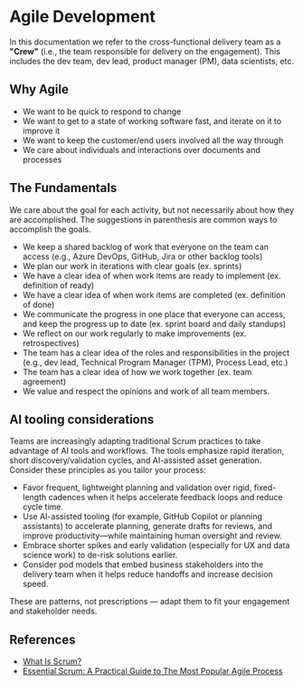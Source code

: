 # Agile Development

In this documentation we refer to the cross-functional delivery team as a **"Crew"** (i.e., the team responsible for delivery on the engagement). This includes the dev team, dev lead, product manager (PM), data scientists, etc.

## Why Agile

- We want to be quick to respond to change
- We want to get to a state of working software fast, and iterate on it to improve it
- We want to keep the customer/end users involved all the way through
- We care about individuals and interactions over documents and processes

## The Fundamentals

We care about the goal for each activity, but not necessarily about how they are accomplished. The suggestions in parenthesis are common ways to accomplish the goals.

- We keep a shared backlog of work that everyone on the team can access (e.g., Azure DevOps, GitHub, Jira or other backlog tools)
- We plan our work in iterations with clear goals (ex. sprints)
- We have a clear idea of when work items are ready to implement (ex. definition of ready)
- We have a clear idea of when work items are completed (ex. definition of done)
- We communicate the progress in one place that everyone can access, and keep the progress up to date (ex. sprint board and daily standups)
- We reflect on our work regularly to make improvements (ex. retrospectives)
- The team has a clear idea of the roles and responsibilities in the project (e.g., dev lead, Technical Program Manager (TPM), Process Lead, etc.)
- The team has a clear idea of how we work together (ex. team agreement)
- We value and respect the opinions and work of all team members.

## AI tooling considerations

Teams are increasingly adapting traditional Scrum practices to take advantage of AI tools and workflows. The tools emphasize rapid iteration, short discovery/validation cycles, and AI-assisted asset generation. Consider these principles as you tailor your process:

- Favor frequent, lightweight planning and validation over rigid, fixed-length cadences when it helps accelerate feedback loops and reduce cycle time.
- Use AI-assisted tooling (for example, GitHub Copilot or planning assistants) to accelerate planning, generate drafts for reviews, and improve productivity—while maintaining human oversight and review.
- Embrace shorter spikes and early validation (especially for UX and data science work) to de-risk solutions earlier.
- Consider pod models that embed business stakeholders into the delivery team when it helps reduce handoffs and increase decision speed.

These are patterns, not prescriptions — adapt them to fit your engagement and stakeholder needs.

## References

- [What Is Scrum?](https://www.scrum.org/resources/what-is-scrum)
- [Essential Scrum: A Practical Guide to The Most Popular Agile Process](https://www.goodreads.com/book/show/13663747-essential-scrum)
